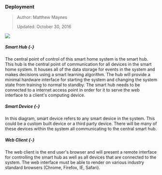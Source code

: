 ### Deployment

> Author: Matthew Maynes
>
> Updated: October 30, 2016

![](./uml/SystemDeployment.png)

##### Smart Hub {-}

The central point of control of this smart home system is the smart hub. This hub is the central
point of communication for all devices in the smart home system. It houses all of the data
storage for events in the system and makes decisions using a smart learning algorithm. The hub
will provide a minimal hardware interface for starting the system and changing the system state
from training to normal to standby. The smart hub needs to be connected to a internet access
point in order for it to serve the web interface to a client's computing device.

##### Smart Device {-}

In this diagram, smart device refers to any smart device in the system. This could be a custom
built device or a third party device. There will be many of these devices within the system all
communicating to the central smart hub.

##### Web Client {-}

The web client is the end user's browser and will present a remote interface for controlling the
smart hub as well as all devices that are connected to the system. The web interface must be able
to render on various industry standard browsers (Chrome, Firefox, IE, Safari).


